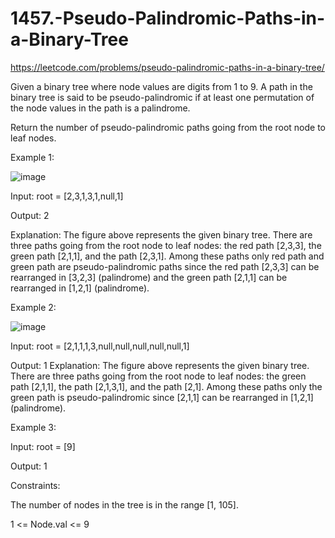 # 1457.-Pseudo-Palindromic-Paths-in-a-Binary-Tree

https://leetcode.com/problems/pseudo-palindromic-paths-in-a-binary-tree/

Given a binary tree where node values are digits from 1 to 9. A path in the binary tree is said to be pseudo-palindromic if at least one permutation of the node values in the path is a palindrome.

Return the number of pseudo-palindromic paths going from the root node to leaf nodes.

 



Example 1:

![image](https://user-images.githubusercontent.com/63790684/125153149-65c59880-e16f-11eb-90a0-8468afaa5bd1.png)


Input: root = [2,3,1,3,1,null,1]


Output: 2 


Explanation: The figure above represents the given binary tree. There are three paths going from the root node to leaf nodes: the red path [2,3,3], the green path [2,1,1], and the path [2,3,1]. Among these paths only red path and green path are pseudo-palindromic paths since the red path [2,3,3] can be rearranged in [3,2,3] (palindrome) and the green path [2,1,1] can be rearranged in [1,2,1] (palindrome).


Example 2:

![image](https://user-images.githubusercontent.com/63790684/125153153-69591f80-e16f-11eb-9b2a-cdfff0e674c3.png)


Input: root = [2,1,1,1,3,null,null,null,null,null,1]


Output: 1 
Explanation: The figure above represents the given binary tree. There are three paths going from the root node to leaf nodes: the green path [2,1,1], the path [2,1,3,1], and the path [2,1]. Among these paths only the green path is pseudo-palindromic since [2,1,1] can be rearranged in [1,2,1] (palindrome).


Example 3:

Input: root = [9]


Output: 1
 

Constraints:


The number of nodes in the tree is in the range [1, 105].


1 <= Node.val <= 9
